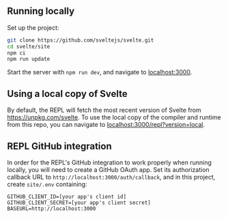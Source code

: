## Running locally

Set up the project:

```bash
git clone https://github.com/sveltejs/svelte.git
cd svelte/site
npm ci
npm run update
```

Start the server with `npm run dev`, and navigate to [localhost:3000](http://localhost:3000).

## Using a local copy of Svelte

By default, the REPL will fetch the most recent version of Svelte from https://unpkg.com/svelte. To use the local copy of the compiler and runtime from this repo, you can navigate to [localhost:3000/repl?version=local](http://localhost:3000/repl?version=local).

## REPL GitHub integration

In order for the REPL's GitHub integration to work properly when running locally, you will need to create a GitHub OAuth app. Set its authorization callback URL to `http://localhost:3000/auth/callback`, and in this project, create `site/.env` containing:

```
GITHUB_CLIENT_ID=[your app's client id]
GITHUB_CLIENT_SECRET=[your app's client secret]
BASEURL=http://localhost:3000
```
